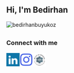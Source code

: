 

<h2 align="left">Hi, I'm Bedirhan </h2>
<p align="left"> <img src="https://komarev.com/ghpvc/?username=bedirhanbuyukoz&label=Profile%20views&color=0e75b6&style=flat" alt="bedirhanbuyukoz" /> </p> <h2 align="left"> </h2>

### Connect with me

<a href="https://www.linkedin.com/in/bedirhan-büyüköz-8857b3192" target="blank"><img align="left" src="icons/linkedin.svg" alt="bedirhanbuyukoz" width="35px" /></a>

<a href="https://instagram.com/bedirhanbuyukoz" target="blank"><img align="left" src="icons/instagram.svg" alt="bedirhanbuyukoz" width="35px" /></a>

<a href="https://www.linkedin.com/company/beykozyazilim" target="blank"><img align="left" src="icons/beykozuniyazilim.png" alt="bedirhanbuyukoz" width="35px" /></a>

<br /><br /> <h2 align="left"> </h2>

<br />



